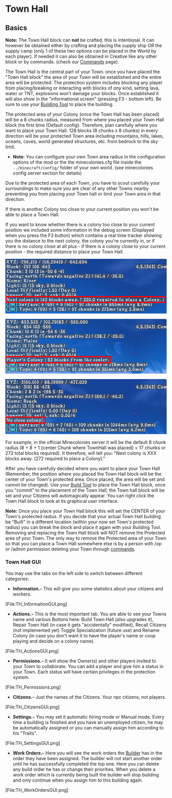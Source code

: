 # Town Hall

## Basics

**Note:** The Town Hall block can **not** be crafted, this is intentional. It can however be obtained either by crafting and placing the supply ship *OR* the supply camp (only 1 of these two options can be placed in the World by each player). If needed it can also be obtained in Creative like any other block or by commands. (check our [Commands](../tutorials/commands) page).

The Town Hall is the central part of your Town. once you have placed the "Town Hall block" the area of your Town will be established and the entire area will be protected. The protection system includes blocking any player from placing/breaking or interacting with blocks of *any* kind, setting lava, water or TNT, explosions won't damage your blocks. Once established it will also show in the "informational screen" (pressing F3 - bottom left). Be sure to use your [Building Tool](../tutorials/building_tool) to place the building. 

The protected area of your Colony (once the Town Hall has been placed) will be a 8 chunks radius, measured from where you placed your Town Hall block the first time (Default config). Therefore, plan carefully where you want to place your Town Hall. 128 blocks (8 chunks x 8 chunks) in every direction will be your protected Town area including mountains, hills, lakes, oceans, caves, world generated structures, etc. from bedrock to the sky limit.

- **Note**: You can configure your own Town area radius in the configuration options of the mod or the the minecolonies.cfg file inside the ```../minecraft/config/``` folder of your own world. (see minecolonies config server section for details)

Due to the protected area of each Town, you have to scout carefully your surroundings to make sure you are clear of any other Towns nearby preventing you from placing your Town hall or limit your Town area in that direction.

If there is another Colony too close to your current position you won't be able to place a Town Hall.

If you want to know whether there is a colony too close to your current position we included some information in the debug screen (Displayed when you press the F3 button) which contains a real time tracker showing you the distance to the next colony, the colony you're currently in, or if there is no colony close at all plus - if there is a colony close to your current position - the required distance to place your Town Hall.

<p style="text-align:center;"><img src="../../assets/images/tutorial/next_colony.png" alt="Next Colony"></p>

<p style="text-align:center;"><img src="../../assets/images/tutorial/players_colony.png" alt="Player's Colony"></p>

<p style="text-align:center;"><img src="../../assets/images/tutorial/no_colony.png" alt="No Colony"></p>

For example, in the official Minecolonies server it will be the default 8 chunk radius (8 + 8 + 1 {center Chunk where TownHall was placed} = 17 chunks or 272 total blocks required). It therefore, will tell you: "Next colony is XXX blocks away. (272 required to place a Colony)."

After you have carefully decided where you want to place your Town Hall (Remember, the position where you placed the Town Hall block will be the center of your Town's protected area. Once placed, the area will be set and cannot be changed). Use your <a href="#build_tool">Build Tool</a> to place the Town Hall block, once you "commit" to the placement of the Town Hall, the Town hall block will be set and your Citizens will automagically appear. You can right click the Town Hall block to look at its graphical user interface.

**Note:** Once you place your Town Hall block this will set the CENTER of your Town's protected radius. If you decide that your actual Town Hall building be "Built" in a different location (within your now set Town's protected radius) you can break the block and place it again with your Building Tool. Removing and replacing the Town Hall block will NOT remove the Protected area of your Town. The only way to remove the Protected area of your Town so that you can place a Town Hall somewhere else is by a person with /op or /admin permission deleting your Town through [commands](../tutorials/commands). 

### Town Hall GUI

You may use the tabs on the left side to switch between different categories:

- **Information.-** This will give you some statistics about your citizens and workers.
  
[File:TH_InformationGUI.png]

- **Actions.-** This is the most important tab. You are able to see your Towns name and various Buttons here:
    Build Town Hall (also upgrades it),
    Repair Town Hall (in case it gets "accidentally" modified),
    Recall Citizens (not implemented yet)
    Toggle Specialization (future use)
    and Rename Colony (in case you don't want it to have the player's name or coop playing and decide on a colony name).

[File:TH_ActionsGUI.png]

- **Permissions.-** It will show the Owner(s) and other players invited to your Town to collaborate. You can add a player and give him a status in your Town. Each status will have certain privileges in the protection system.

[File:TH_Permissions.png]

- **Citizens.-** Just the names of the Citizens. Your npc citizens, not players.

[File:TH_CitizensGUI.png]

- **Settings.-** You may set it automatic hiring mode or Manual mode. Every time a building is finished and you have an unemployed citizen, he may be automatically assigned or you can manually assign him according to his "Traits".

[File:TH_SettingsGUI.png]

- **Work Orders.-** Here you will see the work orders the [Builder](../../source/workers/builder) has in the order they have been assigned. The builder will not start another order until he has successfully completed the top one. Here you can delete any build order he has or change their priorities. When you delete a work order which is currently being built the builder will stop building and only continue when you assign him to this building again.

[File:TH_WorkOrdersGUI.png]
